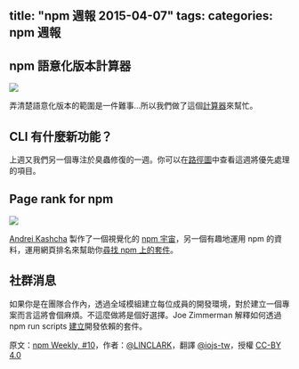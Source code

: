 title: "npm 週報 2015-04-07"
tags:
categories: npm 週報
---

## npm 語意化版本計算器

![](http://media.tumblr.com/3c341c47942a1def4657213a1cc18c04/tumblr_inline_nmg7tmIMAR1t68bpr_500.gif)

弄清楚語意化版本的範圍是一件難事...所以我們做了這個[計算器]((http://semver.npmjs.com/))來幫忙。

## CLI 有什麼新功能？

上週又我們另一個專注於臭蟲修復的一週。你可以在[路徑圖](https://github.com/npm/npm/wiki/Roadmap#othiym23--forrest-l-norvell-twitter-othiym23)中查看這週將優先處理的項目。

## Page rank for npm

![](https://36.media.tumblr.com/873971c4d5912ec920b5004e55a14bbd/tumblr_inline_nmg7u4hMK31t68bpr_500.png)

[Andrei Kashcha](https://twitter.com/anvaka) 製作了一個視覺化的 [npm 宇宙]((http://anvaka.github.io/allnpmviz3d))，另一個有趣地運用 npm 的資料，運用網頁排名來幫助你[尋找 npm 上的套件](http://anvaka.github.io/npmrank/online)。

## 社群消息

如果你是在團隊合作內，透過全域模組建立每位成員的開發環境，對於建立一個專案而言這將會個麻煩。不這麼做將是個好選擇。Joe Zimmerman 解釋如何透過 npm run scripts [建立](http://www.joezimjs.com/javascript/no-more-global-npm-packages/)開發依賴的套件。

原文：[npm Weekly, #10](http://blog.npmjs.org/post/115777167035/npm-weekly-11)，作者：[@LINCLARK](http://linclark.tumblr.com/)，翻譯 [@iojs-tw](https://github.com/iojs/iojs-tw)，授權 [CC-BY 4.0](https://creativecommons.org/licenses/by/4.0/deed.zh_TW)
